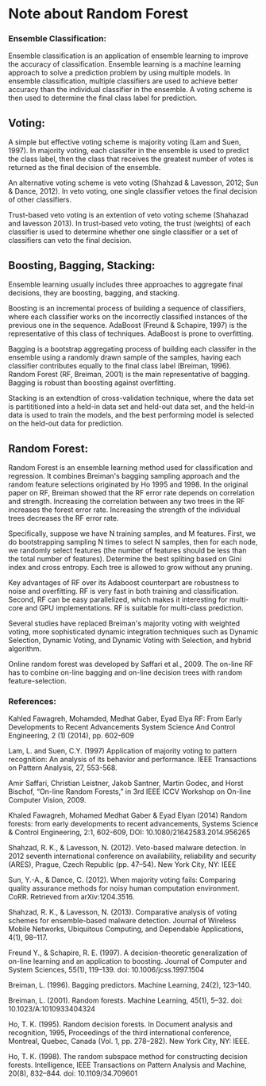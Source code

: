 # Note about Random Forest

### Ensemble Classification:

Ensemble classification is an application of ensemble learning to improve the accuracy of classification. Ensemble learning is a machine learning approach to solve a prediction problem by using multiple models. In ensemble classification, multiple classifiers are used to achieve better accuracy than the individual classifier in the ensemble. A voting scheme is then used to determine the final class label for prediction. 

## Voting:
A simple but effective voting scheme is majority voting (Lam and Suen, 1997). In majority voting, each classifer in the ensemble is used to predict the class label, then the class that receives the greatest number of votes is returned as the final decision of the ensemble.

An alternative voting scheme is veto voting (Shahzad &amp; Lavesson, 2012; Sun &amp; Dance, 2012). In veto voting, one single classifier vetoes the final decision of other classifiers. 

Trust-based veto voting is an extention of veto voting scheme (Shahazad and lavesson 2013). In trust-based veto voting, the trust (weights) of each classifier is used to determine whether one single classifier or a set of classifiers can veto the final decision. 

## Boosting, Bagging, Stacking:

Ensemble learning usually includes three approaches to aggregate final decisions, they are boosting, bagging, and stacking. 

Boosting is an incremental process of building a sequence of classifiers, where each classifier works on the incorrectly classified instances of the previous one in the sequence. AdaBoost (Freund &amp; Schapire, 1997) is the representative of this class of techniques. AdaBoost is prone to overfitting. 

Bagging is a bootstrap aggregating process of building each classifer in the ensemble using a randomly drawn sample of the samples, having each classifier contributes equally to the final class label (Breiman, 1996). Random Forest (RF, Breiman, 2001) is the main representative of bagging. Bagging is robust than boosting against overfitting.  

Stacking is an extendtion of cross-validation technique, where the data set is partititioned into a held-in data set and held-out data set, and the held-in data is used to train the models, and the best performing model is selected on the held-out data for prediction. 

## Random Forest:

Random Forest is an ensemble learning method used for classification and regression. It combines Breiman's bagging sampling approach and the random feature selections originated by Ho 1995 and 1998. In the original paper on RF, Breiman showed that the RF error rate depends on correlation and strength. Increasing the correlation between any two trees in the RF increases the forest error rate. Increasing the strength of the individual trees decreases the RF error rate.

Specifically, suppose we have N training samples, and M features. First, we do bootstrapping sampling N times to select N samples, then for each node, we randomly select features (the number of features should be less than the total number of features). Determine the best spliting based on Gini index and cross entropy. Each tree is allowed to grow without any pruning. 

Key advantages of RF over its Adaboost counterpart are robustness to noise and overfitting. RF is very fast in both training and classification. Second, RF can be easy parallelized, which makes it interesting for multi-core and GPU implementations. RF is suitable for multi-class prediction.

Several studies have replaced Breiman's majority voting with weighted voting, more sophisticated dynamic integration techniques such as Dynamic Selection, Dynamic Voting, and Dynamic Voting with Selection, and hybrid algorithm. 

Online random forest was developed by Saffari et al., 2009. The on-line RF has to combine on-line bagging and on-line decision trees with random feature-selection.

### References:

Kahled Fawagreh, Mohamded, Medhat Gaber, Eyad Elya
RF: From Early Developments to Recent Advancements
System Science And Control Engineering, 2 (1) (2014), pp. 602-609

Lam, L. and Suen, C.Y. (1997) Application of majority voting to pattern recognition: An analysis of its behavior and performance. IEEE Transactions on Pattern Analysis, 27, 553-568.

Amir Saffari, Christian Leistner, Jakob Santner, Martin Godec, and Horst Bischof, “On-line Random Forests,” in 3rd IEEE ICCV Workshop on On-line Computer Vision, 2009.

Khaled Fawagreh, Mohamed Medhat Gaber & Eyad Elyan (2014) Random forests: from early developments to recent advancements, Systems Science & Control Engineering, 2:1, 602-609, DOI: 10.1080/21642583.2014.956265

Shahzad, R. K., & Lavesson, N. (2012). Veto-based malware detection. In 2012 seventh international conference on availability, reliability and security (ARES), Prague, Czech Republic (pp. 47–54). New York City, NY: IEEE

Sun, Y.-A., & Dance, C. (2012). When majority voting fails: Comparing quality assurance methods for noisy human computation environment. CoRR. Retrieved from arXiv:1204.3516. 

Shahzad, R. K., & Lavesson, N. (2013). Comparative analysis of voting schemes for ensemble-based malware detection. Journal of Wireless Mobile Networks, Ubiquitous Computing, and Dependable Applications, 4(1), 98–117.

Freund Y., & Schapire, R. E. (1997). A decision-theoretic generalization of on-line learning and an application to boosting. Journal of Computer and System Sciences, 55(1), 119–139. doi: 10.1006/jcss.1997.1504

Breiman, L. (1996). Bagging predictors. Machine Learning, 24(2), 123–140. 

Breiman, L. (2001). Random forests. Machine Learning, 45(1), 5–32. doi: 10.1023/A:1010933404324

Ho, T. K. (1995). Random decision forests. In Document analysis and recognition, 1995, Proceedings of the third international conference, Montreal, Quebec, Canada (Vol. 1, pp. 278–282). New York City, NY: IEEE. 

Ho, T. K. (1998). The random subspace method for constructing decision forests. Intelligence, IEEE Transactions on Pattern Analysis and Machine, 20(8), 832–844. doi: 10.1109/34.709601 
